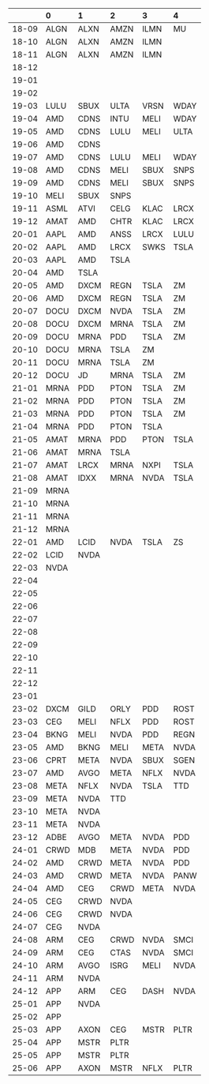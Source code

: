 |       | 0    | 1    | 2    | 3    | 4    |
|:------|:-----|:-----|:-----|:-----|:-----|
| 18-09 | ALGN | ALXN | AMZN | ILMN | MU   |
| 18-10 | ALGN | ALXN | AMZN | ILMN |      |
| 18-11 | ALGN | ALXN | AMZN | ILMN |      |
| 18-12 |      |      |      |      |      |
| 19-01 |      |      |      |      |      |
| 19-02 |      |      |      |      |      |
| 19-03 | LULU | SBUX | ULTA | VRSN | WDAY |
| 19-04 | AMD  | CDNS | INTU | MELI | WDAY |
| 19-05 | AMD  | CDNS | LULU | MELI | ULTA |
| 19-06 | AMD  | CDNS |      |      |      |
| 19-07 | AMD  | CDNS | LULU | MELI | WDAY |
| 19-08 | AMD  | CDNS | MELI | SBUX | SNPS |
| 19-09 | AMD  | CDNS | MELI | SBUX | SNPS |
| 19-10 | MELI | SBUX | SNPS |      |      |
| 19-11 | ASML | ATVI | CELG | KLAC | LRCX |
| 19-12 | AMAT | AMD  | CHTR | KLAC | LRCX |
| 20-01 | AAPL | AMD  | ANSS | LRCX | LULU |
| 20-02 | AAPL | AMD  | LRCX | SWKS | TSLA |
| 20-03 | AAPL | AMD  | TSLA |      |      |
| 20-04 | AMD  | TSLA |      |      |      |
| 20-05 | AMD  | DXCM | REGN | TSLA | ZM   |
| 20-06 | AMD  | DXCM | REGN | TSLA | ZM   |
| 20-07 | DOCU | DXCM | NVDA | TSLA | ZM   |
| 20-08 | DOCU | DXCM | MRNA | TSLA | ZM   |
| 20-09 | DOCU | MRNA | PDD  | TSLA | ZM   |
| 20-10 | DOCU | MRNA | TSLA | ZM   |      |
| 20-11 | DOCU | MRNA | TSLA | ZM   |      |
| 20-12 | DOCU | JD   | MRNA | TSLA | ZM   |
| 21-01 | MRNA | PDD  | PTON | TSLA | ZM   |
| 21-02 | MRNA | PDD  | PTON | TSLA | ZM   |
| 21-03 | MRNA | PDD  | PTON | TSLA | ZM   |
| 21-04 | MRNA | PDD  | PTON | TSLA |      |
| 21-05 | AMAT | MRNA | PDD  | PTON | TSLA |
| 21-06 | AMAT | MRNA | TSLA |      |      |
| 21-07 | AMAT | LRCX | MRNA | NXPI | TSLA |
| 21-08 | AMAT | IDXX | MRNA | NVDA | TSLA |
| 21-09 | MRNA |      |      |      |      |
| 21-10 | MRNA |      |      |      |      |
| 21-11 | MRNA |      |      |      |      |
| 21-12 | MRNA |      |      |      |      |
| 22-01 | AMD  | LCID | NVDA | TSLA | ZS   |
| 22-02 | LCID | NVDA |      |      |      |
| 22-03 | NVDA |      |      |      |      |
| 22-04 |      |      |      |      |      |
| 22-05 |      |      |      |      |      |
| 22-06 |      |      |      |      |      |
| 22-07 |      |      |      |      |      |
| 22-08 |      |      |      |      |      |
| 22-09 |      |      |      |      |      |
| 22-10 |      |      |      |      |      |
| 22-11 |      |      |      |      |      |
| 22-12 |      |      |      |      |      |
| 23-01 |      |      |      |      |      |
| 23-02 | DXCM | GILD | ORLY | PDD  | ROST |
| 23-03 | CEG  | MELI | NFLX | PDD  | ROST |
| 23-04 | BKNG | MELI | NVDA | PDD  | REGN |
| 23-05 | AMD  | BKNG | MELI | META | NVDA |
| 23-06 | CPRT | META | NVDA | SBUX | SGEN |
| 23-07 | AMD  | AVGO | META | NFLX | NVDA |
| 23-08 | META | NFLX | NVDA | TSLA | TTD  |
| 23-09 | META | NVDA | TTD  |      |      |
| 23-10 | META | NVDA |      |      |      |
| 23-11 | META | NVDA |      |      |      |
| 23-12 | ADBE | AVGO | META | NVDA | PDD  |
| 24-01 | CRWD | MDB  | META | NVDA | PDD  |
| 24-02 | AMD  | CRWD | META | NVDA | PDD  |
| 24-03 | AMD  | CRWD | META | NVDA | PANW |
| 24-04 | AMD  | CEG  | CRWD | META | NVDA |
| 24-05 | CEG  | CRWD | NVDA |      |      |
| 24-06 | CEG  | CRWD | NVDA |      |      |
| 24-07 | CEG  | NVDA |      |      |      |
| 24-08 | ARM  | CEG  | CRWD | NVDA | SMCI |
| 24-09 | ARM  | CEG  | CTAS | NVDA | SMCI |
| 24-10 | ARM  | AVGO | ISRG | MELI | NVDA |
| 24-11 | ARM  | NVDA |      |      |      |
| 24-12 | APP  | ARM  | CEG  | DASH | NVDA |
| 25-01 | APP  | NVDA |      |      |      |
| 25-02 | APP  |      |      |      |      |
| 25-03 | APP  | AXON | CEG  | MSTR | PLTR |
| 25-04 | APP  | MSTR | PLTR |      |      |
| 25-05 | APP  | MSTR | PLTR |      |      |
| 25-06 | APP  | AXON | MSTR | NFLX | PLTR |